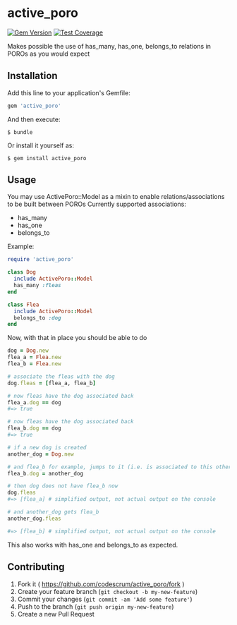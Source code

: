# active_poro

[![Gem Version](https://badge.fury.io/rb/active_poro.svg)](http://badge.fury.io/rb/active_poro)
[![Test Coverage](https://codeclimate.com/github/codescrum/active_poro/badges/coverage.svg)](https://codeclimate.com/github/codescrum/active_poro)

Makes possible the use of has_many, has_one, belongs_to relations in POROs as you would expect

## Installation

Add this line to your application's Gemfile:

```ruby
gem 'active_poro'
```

And then execute:

    $ bundle

Or install it yourself as:

    $ gem install active_poro

## Usage

You may use ActivePoro::Model as a mixin to enable relations/associations to be built between POROs
Currently supported associations:

- has_many
- has_one
- belongs_to

Example:

```ruby
require 'active_poro'

class Dog
  include ActivePoro::Model
  has_many :fleas
end

class Flea
  include ActivePoro::Model
  belongs_to :dog
end
```

Now, with that in place you should be able to do

```ruby
dog = Dog.new
flea_a = Flea.new
flea_b = Flea.new

# associate the fleas with the dog
dog.fleas = [flea_a, flea_b]

# now fleas have the dog associated back
flea_a.dog == dog
#=> true

# now fleas have the dog associated back
flea_b.dog == dog
#=> true

# if a new dog is created
another_dog = Dog.new

# and flea_b for example, jumps to it (i.e. is associated to this other dog)
flea_b.dog = another_dog

# then dog does not have flea_b now
dog.fleas
#=> [flea_a] # simplified output, not actual output on the console

# and another_dog gets flea_b
another_dog.fleas

#=> [flea_b] # simplified output, not actual output on the console
```

This also works with has_one and belongs_to as expected.

## Contributing

1. Fork it ( https://github.com/codescrum/active_poro/fork )
2. Create your feature branch (`git checkout -b my-new-feature`)
3. Commit your changes (`git commit -am 'Add some feature'`)
4. Push to the branch (`git push origin my-new-feature`)
5. Create a new Pull Request
